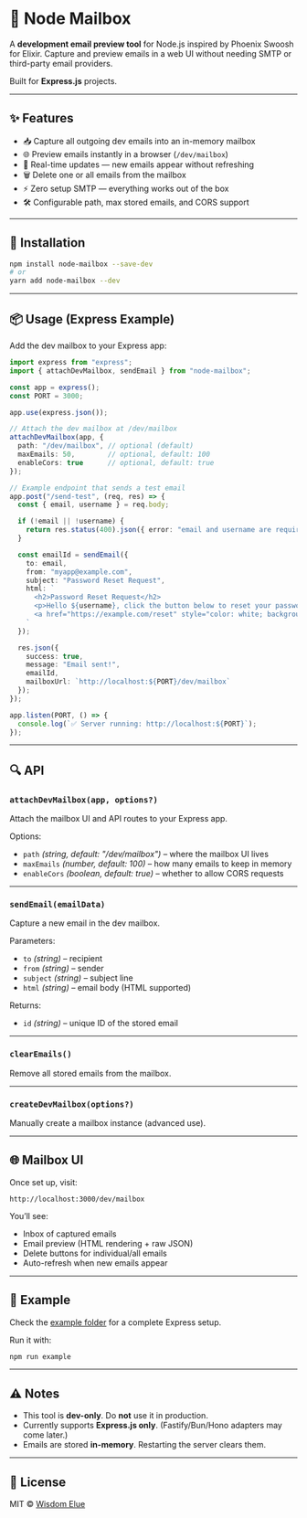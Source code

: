 # 📧 Node Mailbox

A **development email preview tool** for Node.js inspired by Phoenix Swoosh for Elixir.
Capture and preview emails in a web UI without needing SMTP or third-party email providers.

Built for **Express.js** projects.

---

## ✨ Features

* 📥 Capture all outgoing dev emails into an in-memory mailbox
* 🌐 Preview emails instantly in a browser (`/dev/mailbox`)
* 🔄 Real-time updates — new emails appear without refreshing
* 🗑️ Delete one or all emails from the mailbox
* ⚡ Zero setup SMTP — everything works out of the box
* 🛠️ Configurable path, max stored emails, and CORS support

---

## 🚀 Installation

```bash
npm install node-mailbox --save-dev
# or
yarn add node-mailbox --dev
```

---

## 📦 Usage (Express Example)

Add the dev mailbox to your Express app:

```ts
import express from "express";
import { attachDevMailbox, sendEmail } from "node-mailbox";

const app = express();
const PORT = 3000;

app.use(express.json());

// Attach the dev mailbox at /dev/mailbox
attachDevMailbox(app, {
  path: "/dev/mailbox", // optional (default)
  maxEmails: 50,        // optional, default: 100
  enableCors: true      // optional, default: true
});

// Example endpoint that sends a test email
app.post("/send-test", (req, res) => {
  const { email, username } = req.body;

  if (!email || !username) {
    return res.status(400).json({ error: "email and username are required" });
  }

  const emailId = sendEmail({
    to: email,
    from: "myapp@example.com",
    subject: "Password Reset Request",
    html: `
      <h2>Password Reset Request</h2>
      <p>Hello ${username}, click the button below to reset your password:</p>
      <a href="https://example.com/reset" style="color: white; background: #26577f; padding: 10px 20px; border-radius: 5px;">Reset Password</a>
    `
  });

  res.json({
    success: true,
    message: "Email sent!",
    emailId,
    mailboxUrl: `http://localhost:${PORT}/dev/mailbox`
  });
});

app.listen(PORT, () => {
  console.log(`✅ Server running: http://localhost:${PORT}`);
});
```

---

## 🔍 API

### `attachDevMailbox(app, options?)`

Attach the mailbox UI and API routes to your Express app.

Options:

* `path` *(string, default: "/dev/mailbox")* – where the mailbox UI lives
* `maxEmails` *(number, default: 100)* – how many emails to keep in memory
* `enableCors` *(boolean, default: true)* – whether to allow CORS requests

---

### `sendEmail(emailData)`

Capture a new email in the dev mailbox.

Parameters:

* `to` *(string)* – recipient
* `from` *(string)* – sender
* `subject` *(string)* – subject line
* `html` *(string)* – email body (HTML supported)

Returns:

* `id` *(string)* – unique ID of the stored email

---

### `clearEmails()`

Remove all stored emails from the mailbox.

---

### `createDevMailbox(options?)`

Manually create a mailbox instance (advanced use).

---

## 🌐 Mailbox UI

Once set up, visit:

```
http://localhost:3000/dev/mailbox
```

You’ll see:

* Inbox of captured emails
* Email preview (HTML rendering + raw JSON)
* Delete buttons for individual/all emails
* Auto-refresh when new emails appear

---

## 📂 Example

Check the [example folder](./src/example) for a complete Express setup.

Run it with:

```bash
npm run example
```

---

## ⚠️ Notes

* This tool is **dev-only**. Do **not** use it in production.
* Currently supports **Express.js only**.
  (Fastify/Bun/Hono adapters may come later.)
* Emails are stored **in-memory**. Restarting the server clears them.

---

## 📜 License

MIT © [Wisdom Elue](https://github.com/elue-dev)

